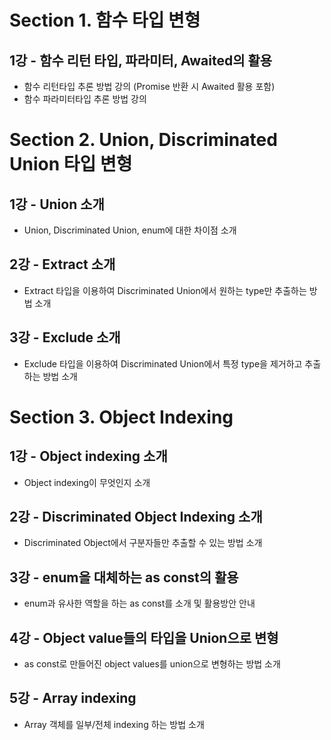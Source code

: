 # Section 1. 함수 타입 변형

## 1강 - 함수 리턴 타입, 파라미터, Awaited의 활용

- 함수 리턴타입 추론 방법 강의 (Promise 반환 시 Awaited 활용 포함)
- 함수 파라미터타입 추론 방법 강의

# Section 2. Union, Discriminated Union 타입 변형

## 1강 - Union 소개

- Union, Discriminated Union, enum에 대한 차이점 소개

## 2강 - Extract 소개

- Extract 타입을 이용하여 Discriminated Union에서 원하는 type만 추출하는 방법 소개

## 3강 - Exclude 소개

- Exclude 타입을 이용하여 Discriminated Union에서 특정 type을 제거하고 추출하는 방법 소개

# Section 3. Object Indexing

## 1강 - Object indexing 소개

- Object indexing이 무엇인지 소개

## 2강 - Discriminated Object Indexing 소개

- Discriminated Object에서 구분자들만 추출할 수 있는 방법 소개

## 3강 - enum을 대체하는 as const의 활용

- enum과 유사한 역할을 하는 as const를 소개 및 활용방안 안내

## 4강 - Object value들의 타입을 Union으로 변형

- as const로 만들어진 object values를 union으로 변형하는 방법 소개

## 5강 - Array indexing

- Array 객체를 일부/전체 indexing 하는 방법 소개